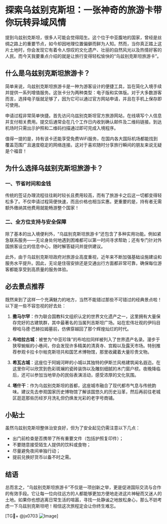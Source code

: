 # 探索乌兹别克斯坦：一张神奇的旅游卡带你玩转异域风情

提到乌兹别克斯坦，很多人可能会觉得陌生。这个位于中亚腹地的国家，曾经是丝绸之路上的重要节点，如今却因地理位置偏僻而鲜为人知。然而，当你真正踏上这片土地时，你会发现它有着令人惊叹的文化遗产、壮丽的自然风光以及热情好客的人民。而今天我要重点介绍的就是让旅行变得轻松愉快的“乌兹别克斯坦旅游卡”。

## 什么是乌兹别克斯坦旅游卡？

简单来说，乌兹别克斯坦旅游卡是一种为游客设计的便捷工具，旨在简化入境手续并提供一系列增值服务。这张卡分为两种类型：电子版和实体版。对于大多数游客而言，选择电子版就足够了，因为它可以通过官方网站申请，并且在手机上保存即可使用。

申请过程非常简单快捷。首先访问乌兹别克斯坦官方旅游网站，在线填写个人信息并支付相关费用。提交后通常会在几个工作日内收到确认邮件及二维码链接。到达机场时只需出示护照和二维码扫描通过即可完成入境程序。

值得一提的是，持有该卡还能享受免费WiFi服务，在国内各大国际机场都能找到覆盖范围广且速度稳定的网络连接。这对于喜欢随时分享旅行瞬间的朋友来说无疑是个福音！

## 为什么选择乌兹别克斯坦旅游卡？

### 一、节省时间和金钱

传统的签证办理流程往往耗时较长且费用较高，而有了旅游卡之后这一切都变得轻松多了。不仅申请过程简便快速，而且价格也相当实惠。更重要的是，持有者无需额外缴纳其他费用就能畅游整个国家！

### 二、全方位支持与安全保障

除了基本的出入境便利外，“乌兹别克斯坦旅游卡”还包含了多种实用功能。例如紧急联系服务——无论身处何地遇到困难都可以第一时间寻求帮助；还有专门针对外国旅客设立的信息中心，随时解答疑问并提供建议。

此外，由于乌兹别克斯坦政府对旅游业高度重视，近年来不断加强基础设施建设和服务水平提升。因此，无论是住宿安排还是交通出行方面都非常可靠，确保每位游客都能享受到高质量的服务体验。

## 必去景点推荐

既然来到了这样一个充满魅力的地方，当然不能错过那些不可错过的经典景点啦！以下是一些不容忽视的好去处：

1. **撒马尔罕**：作为联合国教科文组织认定的世界文化遗产之一，这里拥有大量保存完好的古建筑群，其中最著名的当属列吉斯坦广场。站在宏伟壮观的伊玛目穆哈马德·巴赫拉姆墓前，仿佛穿越回了那个辉煌灿烂的时代。
   
2. **布哈拉古城**：被誉为“中亚珍珠”的布哈拉同样被列入了世界遗产名录。漫步于狭窄蜿蜒的小巷间，你会发现许多精美的清真寺、宫殿以及露天市场。特别推荐参观卡拉卡尔帕克斯坦共和国艺术博物馆，那里收藏着大量珍贵文物。

3. **希瓦古城**：这座位于阿姆河畔的小城以其独特的伊斯兰风格建筑闻名遐迩。在这里你可以欣赏到色彩斑斓的瓷砖装饰以及雕刻细腻的木门窗户棂。夜晚降临后，还可以参加当地举办的民俗表演活动，感受浓厚的文化氛围。

4. **塔什干**：作为乌兹别克斯坦的首都，这座城市融合了现代都市气息与传统韵味。建议先去参观国家历史博物馆了解该国悠久的历史沿革，然后再前往老城区逛逛那些历经岁月洗礼但仍焕发光彩的老字号商铺。

## 小贴士

虽然乌兹别克斯坦整体治安良好，但为了安全起见仍需注意以下几点：
- 出门前检查是否携带了所有重要文件（包括护照复印件）；
- 不要随意接受陌生人提供的饮料或食物；
- 尽量避免夜间单独行动；
- 提前兑换好货币以备不时之需。

## 结语

总而言之，“乌兹别克斯坦旅游卡”不仅是一项创新之举，更是促进国际交流与合作的有效手段。它让每一位向往远方的人都能够更加方便地走进这片神秘而又迷人的土地。如果你也想逃离日常生活的喧嚣，寻找一处静谧之地放松身心，那么不妨考虑一下乌兹别克斯坦吧！相信这次旅程定会让你终生难忘。

[TG💪+ @jx0703 ![Image](https://github.com/user-attachments/assets/dbca1d08-cadb-493c-b0ec-ad6f7a83f270)]